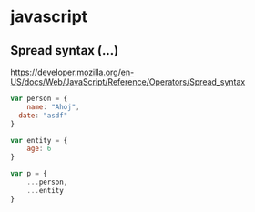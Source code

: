 # javascript

## Spread syntax (...)
https://developer.mozilla.org/en-US/docs/Web/JavaScript/Reference/Operators/Spread_syntax

```javascript
var person = {
	name: "Ahoj",
  date: "asdf"
}

var entity = {
	age: 6
}

var p = {
    ...person,
    ...entity
}
```
